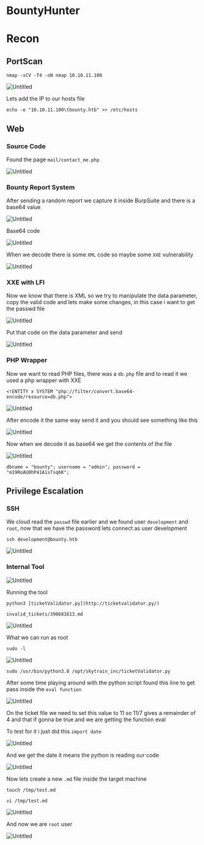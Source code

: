 # BountyHunter

# Recon

## PortScan

`nmap -sCV -T4 -oN nmap 10.10.11.100`

![Untitled](images/Untitled.png)

Lets add the IP to our hosts file

`echo -e "10.10.11.100\tbounty.htb" >> /etc/hosts`

## Web

### Source Code

Found the page `mail/contact_me.php`

![Untitled](images/Untitled%201.png)

### Bounty Report System

After sending a random report we capture it inside BurpSuite and there is a base64 value

![Untitled](images/Untitled%202.png)

Base64 code

![Untitled](images/Untitled%203.png)

When we decode there is some `XML` code so maybe some `XXE` vulnerability

![Untitled](images/Untitled%204.png)

### XXE with LFI

Now we know that there is XML so we try to manipulate the data parameter, copy the valid code and lets make some changes, in this case i want to get the passwd file

![Untitled](images/Untitled%205.png)

Put that code on the data parameter and send

![Untitled](images/Untitled%206.png)

### PHP Wrapper

Now we want to read PHP files, there was a `db.php` file and to read it we used a php wrapper with XXE

`<!ENTITY x SYSTEM "php://filter/convert.base64-encode/resource=db.php">`

![Untitled](images/Untitled%207.png)

After encode it the same way send it and you should see something like this

![Untitled](images/Untitled%208.png)

Now when we decode it as base64 we get the contents of the file

![Untitled](images/Untitled%209.png)

`dbname = "bounty";
username = "admin";
password = "m19RoAU0hP41A1sTsq6K";`

## Privilege Escalation

### SSH

We cloud read the `passwd` file earlier and we found user `development` and `root`, now that we have the password lets connect as user development

`ssh development@bounty.htb`

![Untitled](images/Untitled%2010.png)

### Internal Tool

![Untitled](images/Untitled%2011.png)

Running the tool

`python3 [ticketValidator.py](http://ticketvalidator.py/)`

`invalid_tickets/390681613.md`

![Untitled](images/Untitled%2012.png)

What we can run as root

`sudo -l`

![Untitled](images/Untitled%2013.png)

`sudo /usr/bin/python3.8 /opt/skytrain_inc/ticketValidator.py`

After some time playing around with the python script found this line to get pass inside the `eval function`

![Untitled](images/Untitled%2014.png)

On the ticket file we need to set this value to 11 so 11/7 gives a remainder of 4 and that if gonna be true and we are getting the function eval

To test for it i just did this `import date`

![Untitled](images/Untitled%2015.png)

And we get the date it means the python is reading our code

![Untitled](images/Untitled%2016.png)

Now lets create a new `.md` file inside the target machine

`touch /tmp/test.md`

`vi /tmp/test.md`

![Untitled](images/Untitled%2017.png)

And now we are `root` user

![Untitled](images/Untitled%2018.png)
